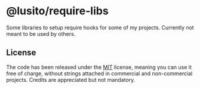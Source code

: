 # @lusito/require-libs

Some libraries to setup require hooks for some of my projects. Currently not meant to be used by others.

## License

The code has been released under the [MIT](./LICENSE) license, meaning you
can use it free of charge, without strings attached in commercial and non-commercial projects. Credits are appreciated but not mandatory.
